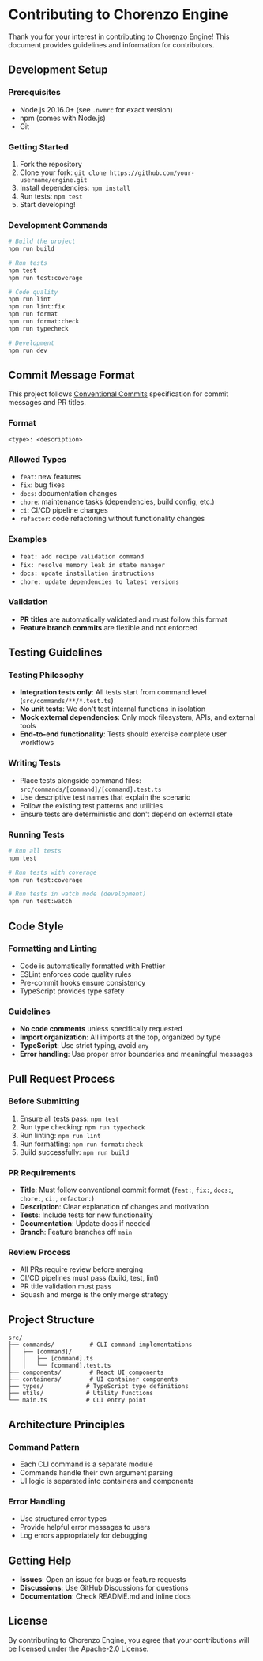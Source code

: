# Contributing to Chorenzo Engine

Thank you for your interest in contributing to Chorenzo Engine! This document provides guidelines and information for contributors.

## Development Setup

### Prerequisites

- Node.js 20.16.0+ (see `.nvmrc` for exact version)
- npm (comes with Node.js)
- Git

### Getting Started

1. Fork the repository
2. Clone your fork: `git clone https://github.com/your-username/engine.git`
3. Install dependencies: `npm install`
4. Run tests: `npm test`
5. Start developing!

### Development Commands

```bash
# Build the project
npm run build

# Run tests
npm test
npm run test:coverage

# Code quality
npm run lint
npm run lint:fix
npm run format
npm run format:check
npm run typecheck

# Development
npm run dev
```

## Commit Message Format

This project follows [Conventional Commits](https://conventionalcommits.org/) specification for commit messages and PR titles.

### Format

`<type>: <description>`

### Allowed Types

- `feat`: new features
- `fix`: bug fixes
- `docs`: documentation changes
- `chore`: maintenance tasks (dependencies, build config, etc.)
- `ci`: CI/CD pipeline changes
- `refactor`: code refactoring without functionality changes

### Examples

- `feat: add recipe validation command`
- `fix: resolve memory leak in state manager`
- `docs: update installation instructions`
- `chore: update dependencies to latest versions`

### Validation

- **PR titles** are automatically validated and must follow this format
- **Feature branch commits** are flexible and not enforced

## Testing Guidelines

### Testing Philosophy

- **Integration tests only**: All tests start from command level (`src/commands/**/*.test.ts`)
- **No unit tests**: We don't test internal functions in isolation
- **Mock external dependencies**: Only mock filesystem, APIs, and external tools
- **End-to-end functionality**: Tests should exercise complete user workflows

### Writing Tests

- Place tests alongside command files: `src/commands/[command]/[command].test.ts`
- Use descriptive test names that explain the scenario
- Follow the existing test patterns and utilities
- Ensure tests are deterministic and don't depend on external state

### Running Tests

```bash
# Run all tests
npm test

# Run tests with coverage
npm run test:coverage

# Run tests in watch mode (development)
npm run test:watch
```

## Code Style

### Formatting and Linting

- Code is automatically formatted with Prettier
- ESLint enforces code quality rules
- Pre-commit hooks ensure consistency
- TypeScript provides type safety

### Guidelines

- **No code comments** unless specifically requested
- **Import organization**: All imports at the top, organized by type
- **TypeScript**: Use strict typing, avoid `any`
- **Error handling**: Use proper error boundaries and meaningful messages

## Pull Request Process

### Before Submitting

1. Ensure all tests pass: `npm test`
2. Run type checking: `npm run typecheck`
3. Run linting: `npm run lint`
4. Run formatting: `npm run format:check`
5. Build successfully: `npm run build`

### PR Requirements

- **Title**: Must follow conventional commit format (`feat:`, `fix:`, `docs:`, `chore:`, `ci:`, `refactor:`)
- **Description**: Clear explanation of changes and motivation
- **Tests**: Include tests for new functionality
- **Documentation**: Update docs if needed
- **Branch**: Feature branches off `main`

### Review Process

- All PRs require review before merging
- CI/CD pipelines must pass (build, test, lint)
- PR title validation must pass
- Squash and merge is the only merge strategy

## Project Structure

```
src/
├── commands/          # CLI command implementations
│   ├── [command]/
│   │   ├── [command].ts
│   │   └── [command].test.ts
├── components/        # React UI components
├── containers/        # UI container components
├── types/            # TypeScript type definitions
├── utils/            # Utility functions
└── main.ts           # CLI entry point
```

## Architecture Principles

### Command Pattern

- Each CLI command is a separate module
- Commands handle their own argument parsing
- UI logic is separated into containers and components

### Error Handling

- Use structured error types
- Provide helpful error messages to users
- Log errors appropriately for debugging

## Getting Help

- **Issues**: Open an issue for bugs or feature requests
- **Discussions**: Use GitHub Discussions for questions
- **Documentation**: Check README.md and inline docs

## License

By contributing to Chorenzo Engine, you agree that your contributions will be licensed under the Apache-2.0 License.
